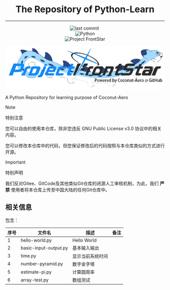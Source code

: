 # <div align="center">The Repository of Python-Learn</div>

------------------------------------------------------------------------
<div align="center">
    <img src="https://img.shields.io/github/last-commit/Coconut-Aero/PythonLearn" alt="last commit">
    <img src="https://img.shields.io/badge/Coconut-Aero-blue" alt=""> 
</div>

<div align="center">
    <img src="https://raw.githubusercontent.com/Ender-Wiggin2019/ServiceLogos/main/Python/Python.png" alt="Python" width="300">
</div>

<div align="center">
    <img src="https://s21.ax1x.com/2024/05/01/pkkuwQg.png" alt="Project FrontStar" >
</div>

<p align="center">
    <img src="https://raw.githubusercontent.com/Coconut-Aero/Coconut-Aero/refs/heads/main/FrontStar.png" alt="Project FrontStar"> 
</p>

A Python Repository for learning purpose of Coconut-Aero


> [!NOTE] 
> 特别注意
> 
> 您可以自由的使用本仓库，除非您违反 GNU Public License v3.0 协议中的相关内容。
> 
> 您可以修改本仓库中的代码，但您保证修改后的代码按照与本仓库类似的方式进行开源。

> [!IMPORTANT]  
> 特别声明 
> 
> 我们反对Gitee、GitCode及其他类似Git仓库的闭源人工审核机制，为此，我们 **严禁** 使用者将本仓库上传至中国大陆的任何Git仓库中。

## 相关信息

包含：

| 序号 | 文件名                   | 描述          | 备注 |
|----|-----------------------|-------------|----|
| 1  | hello-world.py        | Hello World |    |
| 2  | basic-input-output.py | 基本输入输出      |    |
| 3  | time.py               | 显示当前系统时间    |    |
| 4  | number-pyramid.py     | 数字金字塔       |    |
| 5  | estimate-pi.py        | 计算圆周率       |    |
| 6  | array-test.py         | 数组测试        |    |
